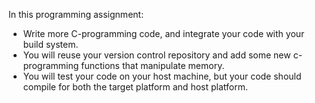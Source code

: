 In this programming assignment:

- Write more C-programming code, and integrate your code with your build system.
- You will reuse your version control repository and add some new c-programming functions that manipulate memory. 
- You will test your code on your host machine, but your code should compile for both the target platform and host platform.
